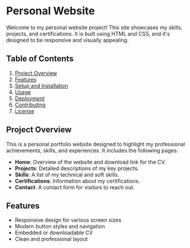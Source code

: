 # Personal Website

Welcome to my personal website project! This site showcases my skills, projects, and certifications. It is built using HTML and CSS, and it's designed to be responsive and visually appealing.

## Table of Contents

1. [Project Overview](#project-overview)
2. [Features](#features)
3. [Setup and Installation](#setup-and-installation)
4. [Usage](#usage)
5. [Deployment](#deployment)
6. [Contributing](#contributing)
7. [License](#license)

## Project Overview

This is a personal portfolio website designed to highlight my professional achievements, skills, and experiences. It includes the following pages:

- **Home**: Overview of the website and download link for the CV.
- **Projects**: Detailed descriptions of my key projects.
- **Skills**: A list of my technical and soft skills.
- **Certifications**: Information about my certifications.
- **Contact**: A contact form for visitors to reach out.

## Features

- Responsive design for various screen sizes
- Modern button styles and navigation
- Embedded or downloadable CV
- Clean and professional layout

